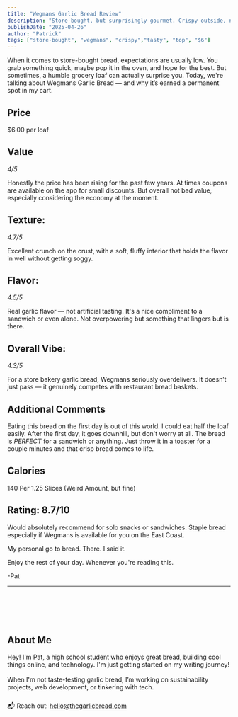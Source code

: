 ```yaml
---
title: "Wegmans Garlic Bread Review"
description: "Store-bought, but surprisingly gourmet. Crispy outside, nice garlic taste inside."
publishDate: "2025-04-26"
author: "Patrick"
tags: ["store-bought", "wegmans", "crispy","tasty", "top", "$6"]
---
```

When it comes to store-bought bread, expectations are usually low. You grab something quick, maybe pop it in the oven, and hope for the best.
But sometimes, a humble grocery loaf can actually surprise you.
Today, we're talking about Wegmans Garlic Bread — and why it’s earned a permanent spot in my cart.
## Price
$6.00 per loaf

## Value 
*4/5*

Honestly the price has been rising for the past few years. At times coupons are available on the app for small discounts. But overall not bad value, especially considering the economy at the moment.

## Texture: 
*4.7/5*

Excellent crunch on the crust, with a soft, fluffy interior that holds the flavor in well without getting soggy.   
## Flavor: 
*4.5/5*

Real garlic flavor — not artificial tasting. It's a nice compliment to a sandwich or even alone. Not overpowering but something that lingers but is there.
## Overall Vibe:
*4.3/5*

For a store bakery garlic bread, Wegmans seriously overdelivers. It doesn’t just pass — it genuinely competes with restaurant bread baskets.
## Additional Comments
Eating this bread on the first day is out of this world. I could eat half the loaf easily. After the first day, it goes downhill, but don't worry at all. The bread is *PERFECT* for a sandwich or anything. Just throw it in a toaster for a couple minutes and that crisp bread comes to life.
## Calories
140 Per 1.25 Slices (Weird Amount, but fine)

## Rating: 8.7/10

Would absolutely recommend for solo snacks or sandwiches. Staple bread especially if Wegmans is available for you on the East Coast. 

My personal go to bread. There. I said it.

Enjoy the rest of your day. Whenever you're reading this.

-Pat
<hr/>
<section id="about" style="margin-top: 3rem; padding-top: 2rem;">
  <h2>About Me</h2>
  <p>Hey! 
  I'm Pat, a high school student who enjoys great bread, building cool things online, and technology. I'm just getting started on my writing journey! 
  <br><br>
  When I'm not taste-testing garlic bread, I’m working on sustainability projects, web development, or tinkering with tech.</p>
  <p style="margin-top: 1.5rem;">
    📬 Reach out: <a href="mailto:hello@thegarlicbread.com">hello@thegarlicbread.com</a>
  </p>
</section>
